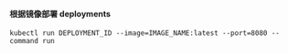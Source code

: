 #### 根据镜像部署 deployments  
`kubectl run DEPLOYMENT_ID --image=IMAGE_NAME:latest --port=8080 --command run`

